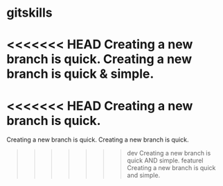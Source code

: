# gitskills
<<<<<<< HEAD
Creating a new branch is quick.
Creating a new branch is quick & simple.
=======
<<<<<<< HEAD
Creating a new branch is quick.
=======
Creating a new branch is quick.
Creating a new branch is quick.
>>>>>>> dev
Creating a new branch is quick AND simple.
>>>>>>> featurel
Creating a new branch is quick and simple.